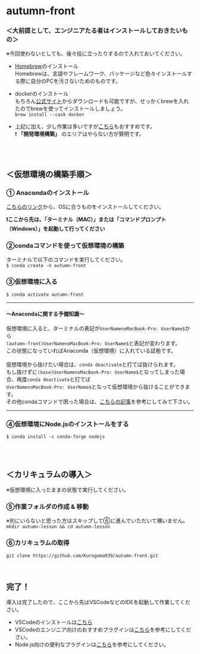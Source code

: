 # autumn-front 

### ＜大前提として、エンジニアたる者はインストールしておきたいもの＞
※今回使わないとしても、後々役に立ったりするので入れておいてください。
- [Homebrew](https://brew.sh/)のインストール<br>
  Homebrewは、言語やフレームワーク、パッケージなど色々インストールする際に自分のPCを汚さないためのものです。
- dockerのインストール<br>
  もちろん[公式サイト](https://docs.docker.com/)からダウンロードも可能ですが、せっかくbrewを入れたのでbrewを使ってインストールしましょう。<br>
  `brew install --cask docker`
  
- 上記に加え、少し作業は多いですが[こちら](https://qiita.com/newt0/items/80164665e7e83ec7a669)もおすすめです。<br>
  ❗️ **「開発環境構築」** のエリアはやらない方が賢明です。
  
<br>
<br>

## ＜仮想環境の構築手順＞

### ① Anacondaのインストール
[こちらのリンク](https://www.anaconda.com/products/individual#Downloads)から、OSに合うものをインストールしてください。

**❗️ここから先は、「ターミナル（MAC）」または「コマンドプロンプト（Windows）」を起動して行ってください**

### ②condaコマンドを使って仮想環境の構築
ターミナルで以下のコマンドを実行してください。<br>
`$ conda create -n autumn-front`

### ③仮想環境に入る
`$ conda activate autumn-front`

---

#### 〜Anacondaに関する予備知識〜

仮想環境に入ると、ターミナルの表記が`UserNamenoMacBook-Pro: UserName$`から<br>
`(autumn-front)UserNamenoMacBook-Pro: UserName$`と表記が変わります。<br>
この状態になっていればAnaconda（仮想環境）に入れている証拠です。<br>
<br>
仮想環境から抜けたい場合は、`conda deactivate`と打てば抜けられます。<br>
もし抜けずに`(base)UserNamenoMacBook-Pro: UserName$`となってしまった場合、再度`conda deactivate`と打てば<br>
`UserNamenoMacBook-Pro: UserName$`となって仮想環境から抜けることができます。
<br>
その他condaコマンドで困った場合は、[こちらの記事](https://qiita.com/yakisobamilk/items/867dce8e53824146ce05)を参考にしてみて下さい。

---

### ④仮想環境にNode.jsのインストールをする
`$ conda install -c conda-forge nodejs`

<br>
<br>

## ＜カリキュラムの導入＞
※仮想環境に入ったままの状態で実行してください。

### ⑤作業フォルダの作成 & 移動
※別にいらないと思った方はスキップして⑥に進んでいただいて構いません。
`mkdir autumn-lesson && cd autumn-lesson`

### ⑥カリキュラムの取得
`git clone https://github.com/Kurogoma939/autumn-front.git`

<br>

## 完了！
導入は完了したので、ここから先はVSCodeなどのIDEを起動して作業してください。
- VSCodeのインストールは[こちら](https://code.visualstudio.com/)<br>
- VSCodeのエンジニア向けのおすすめプラグインは[こちら](https://qiita.com/ucan-lab/items/e85931bf8276da43cc97)を参考にしてください。
- Node.js向けの便利なプラグインは[こちら](https://crieit.net/posts/VSCode-Web)を参考にしてください。
